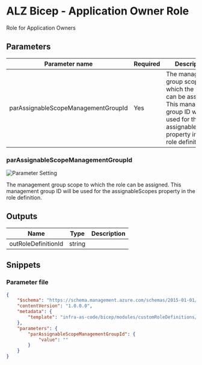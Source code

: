 # ALZ Bicep - Application Owner Role

Role for Application Owners

## Parameters

Parameter name | Required | Description
-------------- | -------- | -----------
parAssignableScopeManagementGroupId | Yes      | The management group scope to which the role can be assigned.  This management group ID will be used for the assignableScopes property in the role definition.

### parAssignableScopeManagementGroupId

![Parameter Setting](https://img.shields.io/badge/parameter-required-orange?style=flat-square)

The management group scope to which the role can be assigned.  This management group ID will be used for the assignableScopes property in the role definition.

## Outputs

Name | Type | Description
---- | ---- | -----------
outRoleDefinitionId | string |

## Snippets

### Parameter file

```json
{
    "$schema": "https://schema.management.azure.com/schemas/2015-01-01/deploymentParameters.json#",
    "contentVersion": "1.0.0.0",
    "metadata": {
        "template": "infra-as-code/bicep/modules/customRoleDefinitions/definitions/cafApplicationOwnerRole.json"
    },
    "parameters": {
        "parAssignableScopeManagementGroupId": {
            "value": ""
        }
    }
}
```
